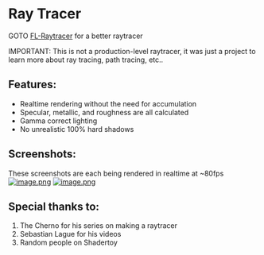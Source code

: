 # Ray Tracer

GOTO [FL-Raytracer](https://github.com/cyprus327/FL-Raytracer) for a better raytracer

IMPORTANT: This is not a production-level raytracer, it was just a project to learn more about ray tracing, path tracing, etc..

## Features:
- Realtime rendering without the need for accumulation
- Specular, metallic, and roughness are all calculated
- Gamma correct lighting
- No unrealistic 100% hard shadows

## Screenshots:
These screenshots are each being rendered in realtime at ~80fps
[![image.png](https://i.postimg.cc/KYpz1MCh/image.png)](https://postimg.cc/VSM1TdYK)
[![image.png](https://i.postimg.cc/fT7RxF1K/image.png)](https://postimg.cc/3dRhhL84)

## Special thanks to:
1) The Cherno for his series on making a raytracer
2) Sebastian Lague for his videos
3) Random people on Shadertoy

